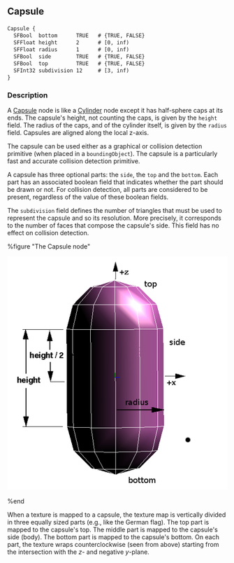 ## Capsule

```
Capsule {
  SFBool  bottom      TRUE   # {TRUE, FALSE}
  SFFloat height      2      # [0, inf)
  SFFloat radius      1      # [0, inf)
  SFBool  side        TRUE   # {TRUE, FALSE}
  SFBool  top         TRUE   # {TRUE, FALSE}
  SFInt32 subdivision 12     # [3, inf)
}
```

### Description

A [Capsule](#capsule) node is like a [Cylinder](cylinder.md) node except it has half-sphere caps at its ends.
The capsule's height, not counting the caps, is given by the `height` field.
The radius of the caps, and of the cylinder itself, is given by the `radius` field.
Capsules are aligned along the local z-axis.

The capsule can be used either as a graphical or collision detection primitive (when placed in a `boundingObject`).
The capsule is a particularly fast and accurate collision detection primitive.

A capsule has three optional parts: the `side`, the `top` and the `bottom`.
Each part has an associated boolean field that indicates whether the part should be drawn or not.
For collision detection, all parts are considered to be present, regardless of the value of these boolean fields.

The `subdivision` field defines the number of triangles that must be used to represent the capsule and so its resolution.
More precisely, it corresponds to the number of faces that compose the capsule's side.
This field has no effect on collision detection.

%figure "The Capsule node"

![capsule.png](images/capsule.png)

%end

When a texture is mapped to a capsule, the texture map is vertically divided in three equally sized parts (e.g., like the German flag).
The top part is mapped to the capsule's top.
The middle part is mapped to the capsule's side (body).
The bottom part is mapped to the capsule's bottom.
On each part, the texture wraps counterclockwise (seen from above) starting from the intersection with the *z*- and negative *y*-plane.
